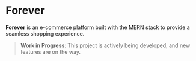 # Forever

**Forever** is an e-commerce platform built with the MERN stack to provide a seamless shopping experience.

> **Work in Progress**: This project is actively being developed, and new features are on the way. 